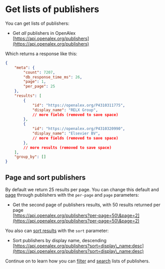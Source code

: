 # Get lists of publishers

You can get lists of publishers:

* Get _all_ publishers in OpenAlex\
  [https://api.openalex.org/publishers](https://api.openalex.org/publishers)

Which returns a response like this:

```json
{
    "meta": {
        "count": 7207,
        "db_response_time_ms": 26,
        "page": 1,
        "per_page": 25
    },
    "results": [
        {
            "id": "https://openalex.org/P4310311775",
            "display_name": "RELX Group",
            // more fields (removed to save space)
        },
        {
            "id": "https://openalex.org/P4310320990",
            "display_name": "Elsevier BV",
            // more fields (removed to save space)
        },
        // more results (removed to save space)
    ],
    "group_by": []
}
```

## Page and sort publishers

By default we return 25 results per page. You can change this default and [page](../../how-to-use-the-api/get-lists-of-entities/paging.md) through publishers with the `per-page` and `page` parameters:

* Get the second page of publishers results, with 50 results returned per page\
  [https://api.openalex.org/publishers?per-page=50\&page=2](https://api.openalex.org/publishers?per-page=50\&page=2)

You also can [sort results](../../how-to-use-the-api/get-lists-of-entities/sort-entity-lists.md) with the `sort` parameter:

* Sort publishers by display name, descending\
  [https://api.openalex.org/publishers?sort=display\_name:desc](https://api.openalex.org/publishers?sort=display\_name:desc)

Continue on to learn how you can [filter](filter-publishers.md) and [search](search-publishers.md) lists of publishers.
